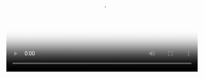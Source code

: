 

<video id="my-video" class="video-js" controls preload="auto" width="100%"
poster="/assets/connect-oracle_1.png" data-setup='{"aspectRatio":"16:9"}'>
  <source src="/assets/video/2连接orcl数据库.mp4" type='video/mp4' >
</video>